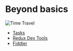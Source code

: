 # Beyond basics

![Time Travel](img/VSCodeDebugggingOptions.png)

- [Tasks](https://code.visualstudio.com/docs/editor/tasks)
- [Redux Dev Tools](https://github.com/reduxjs/redux-devtools)
- [Fiddler](https://www.telerik.com/fiddler)
